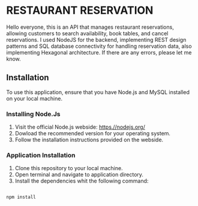 # RESTAURANT RESERVATION

Hello everyone, this is an API that manages restaurant reservations, allowing customers to search availability, book tables, and cancel reservations. I used NodeJS for the backend, implementing REST design patterns and SQL database connectivity for handling reservation data, also implementing Hexagonal architecture. If there are any errors, please let me know.

## Installation

To use this application, ensure that you have Node.js and MySQL installed on your local machine.

### Installing Node.Js

1. Visit the official Node.js webside: [https.//nodejs.org/](https://nodejs.org)
2. Dowload the recommended version for your operating system.
3. Follow the installation instructions provided on the webside.

### Application Installation

1. Clone this repository to your local machine.
2. Open terminal and navigate to application directory.
3. Install the dependencies whit the following command:

```bash

npm install

```
